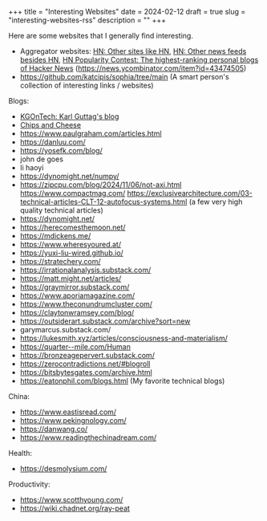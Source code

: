 +++
title = "Interesting Websites"
date = 2024-02-12
draft = true
slug = "interesting-websites-rss"
description = ""
+++

Here are some websites that I generally find interesting.

- Aggregator websites: [HN: Other sites like HN](https://news.ycombinator.com/item?id=37611708), [HN: Other news feeds besides HN](https://news.ycombinator.com/item?id=36175315), [HN Popularity Contest: The highest-ranking personal blogs of Hacker News](https://refactoringenglish.com/tools/hn-popularity/?start=2024-01-01&end=2024-12-31&limit=100) (https://news.ycombinator.com/item?id=43474505)
- https://github.com/katcipis/sophia/tree/main (A smart person's collection of interesting links / websites)

Blogs:

- [KGOnTech: Karl Guttag's blog](https://kguttag.com/)
- [Chips and Cheese](https://chipsandcheese.com/)
- https://www.paulgraham.com/articles.html
- https://danluu.com/
- https://yosefk.com/blog/
- john de goes
- li haoyi
- https://dynomight.net/numpy/
- https://zipcpu.com/blog/2024/11/06/not-axi.html
https://www.compactmag.com/
https://exclusivearchitecture.com/03-technical-articles-CLT-12-autofocus-systems.html (a few very high quality technical articles)
- https://dynomight.net/
- https://herecomesthemoon.net/
- https://mdickens.me/
- https://www.wheresyoured.at/
- https://yuxi-liu-wired.github.io/
- https://stratechery.com/
- https://irrationalanalysis.substack.com/
- https://matt.might.net/articles/
- https://graymirror.substack.com/
- https://www.aporiamagazine.com/
- https://www.theconundrumcluster.com/
- https://claytonwramsey.com/blog/
- https://outsiderart.substack.com/archive?sort=new
- garymarcus.substack.com/
- https://lukesmith.xyz/articles/consciousness-and-materialism/
- https://quarter--mile.com/Human
- https://bronzeagepervert.substack.com/
- https://zerocontradictions.net/#blogroll
- https://bitsbytesgates.com/archive.html
- https://eatonphil.com/blogs.html (My favorite technical blogs)

China:

- https://www.eastisread.com/
- https://www.pekingnology.com/
- https://danwang.co/
- https://www.readingthechinadream.com/

Health:

- https://desmolysium.com/

Productivity:

- https://www.scotthyoung.com/
- https://wiki.chadnet.org/ray-peat
